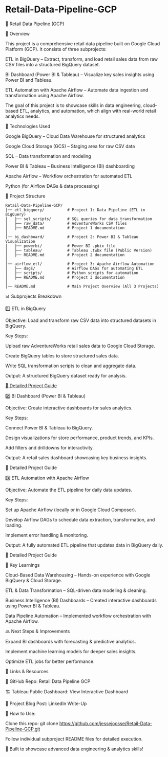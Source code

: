 # Retail-Data-Pipeline-GCP

🚀 Retail Data Pipeline (GCP)

📌 Overview

This project is a comprehensive retail data pipeline built on Google Cloud Platform (GCP). It consists of three subprojects:

ETL in BigQuery – Extract, transform, and load retail sales data from raw CSV files into a structured BigQuery dataset.

BI Dashboard (Power BI & Tableau) – Visualize key sales insights using Power BI and Tableau.

ETL Automation with Apache Airflow – Automate data ingestion and transformation using Apache Airflow.

The goal of this project is to showcase skills in data engineering, cloud-based ETL, analytics, and automation, which align with real-world retail analytics needs.

🔧 Technologies Used

Google BigQuery – Cloud Data Warehouse for structured analytics

Google Cloud Storage (GCS) – Staging area for raw CSV data

SQL – Data transformation and modeling

Power BI & Tableau – Business Intelligence (BI) dashboarding

Apache Airflow – Workflow orchestration for automated ETL

Python (for Airflow DAGs & data processing)

📂 Project Structure
```
Retail-Data-Pipeline-GCP/
│── etl_bigquery/          # Project 1: Data Pipeline (ETL in BigQuery)
│   ├── sql_scripts/       # SQL queries for data transformation
│   ├── raw_data/          # AdventureWorks CSV files
│   ├── README.md          # Project 1 documentation
│
│── bi_dashboard/          # Project 2: Power BI & Tableau Visualization
│   ├── powerbi/           # Power BI .pbix file
│   ├── tableau/           # Tableau .twbx file (Public Version)
│   ├── README.md          # Project 2 documentation
│
│── airflow_etl/           # Project 3: Apache Airflow Automation
│   ├── dags/              # Airflow DAGs for automating ETL
│   ├── scripts/           # Python scripts for automation
│   ├── README.md          # Project 3 documentation
│
│── README.md              # Main Project Overview (All 3 Projects)
```
📊 Subprojects Breakdown

1️⃣ ETL in BigQuery

Objective: Load and transform raw CSV data into structured datasets in BigQuery.

Key Steps:

Upload raw AdventureWorks retail sales data to Google Cloud Storage.

Create BigQuery tables to store structured sales data.

Write SQL transformation scripts to clean and aggregate data.

Output: A structured BigQuery dataset ready for analysis.

[🔗 Detailed Project Guide](./etl_bigquer/README.md)

2️⃣ BI Dashboard (Power BI & Tableau)

Objective: Create interactive dashboards for sales analytics.

Key Steps:

Connect Power BI & Tableau to BigQuery.

Design visualizations for store performance, product trends, and KPIs.

Add filters and drilldowns for interactivity.

Output: A retail sales dashboard showcasing key business insights.

🔗 Detailed Project Guide

3️⃣ ETL Automation with Apache Airflow

Objective: Automate the ETL pipeline for daily data updates.

Key Steps:

Set up Apache Airflow (locally or in Google Cloud Composer).

Develop Airflow DAGs to schedule data extraction, transformation, and loading.

Implement error handling & monitoring.

Output: A fully automated ETL pipeline that updates data in BigQuery daily.

🔗 Detailed Project Guide

🚀 Key Learnings

Cloud-Based Data Warehousing – Hands-on experience with Google BigQuery & Cloud Storage.

ETL & Data Transformation – SQL-driven data modeling & cleaning.

Business Intelligence (BI) Dashboards – Created interactive dashboards using Power BI & Tableau.

Data Pipeline Automation – Implemented workflow orchestration with Apache Airflow.

🔜 Next Steps & Improvements

Expand BI dashboards with forecasting & predictive analytics.

Implement machine learning models for deeper sales insights.

Optimize ETL jobs for better performance.

🔗 Links & Resources

📂 GitHub Repo: Retail Data Pipeline GCP

🏗 Tableau Public Dashboard: View Interactive Dashboard

📄 Project Blog Post: LinkedIn Write-Up

📌 How to Use:

Clone this repo: git clone https://github.com/jessejoosse/Retail-Data-Pipeline-GCP.git

Follow individual subproject README files for detailed execution.

🚀 Built to showcase advanced data engineering & analytics skills!



